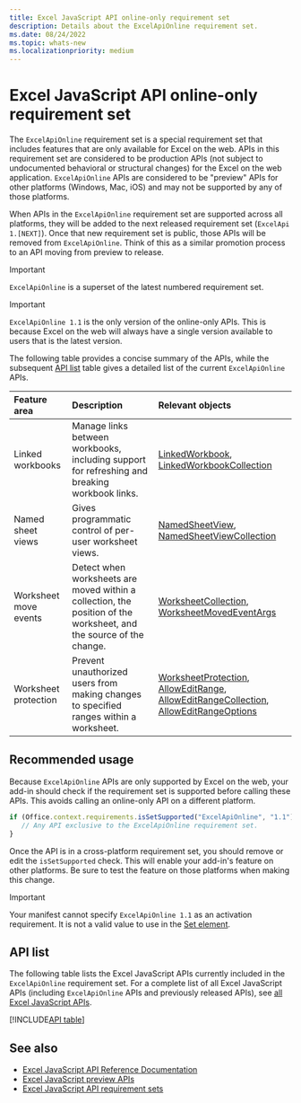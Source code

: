 ```yaml
---
title: Excel JavaScript API online-only requirement set
description: Details about the ExcelApiOnline requirement set.
ms.date: 08/24/2022
ms.topic: whats-new
ms.localizationpriority: medium
---
```


# Excel JavaScript API online-only requirement set

The `ExcelApiOnline` requirement set is a special requirement set that includes features that are only available for Excel on the web. APIs in this requirement set are considered to be production APIs (not subject to undocumented behavioral or structural changes) for the Excel on the web application. `ExcelApiOnline` APIs are considered to be "preview" APIs for other platforms (Windows, Mac, iOS) and may not be supported by any of those platforms.

When APIs in the `ExcelApiOnline` requirement set are supported across all platforms, they will be added to the next released requirement set (`ExcelApi 1.[NEXT]`). Once that new requirement set is public, those APIs will be removed from `ExcelApiOnline`. Think of this as a similar promotion process to an API moving from preview to release.

> [!IMPORTANT]
> `ExcelApiOnline` is a superset of the latest numbered requirement set.

> [!IMPORTANT]
> `ExcelApiOnline 1.1` is the only version of the online-only APIs. This is because Excel on the web will always have a single version available to users that is the latest version.

The following table provides a concise summary of the APIs, while the subsequent [API list](#api-list) table gives a detailed list of the current `ExcelApiOnline` APIs.

| Feature area | Description | Relevant objects |
|:--- |:--- |:--- |
| Linked workbooks | Manage links between workbooks, including support for refreshing and breaking workbook links. | [LinkedWorkbook](/javascript/api/excel/excel.linkedworkbook), [LinkedWorkbookCollection](/javascript/api/excel/excel.linkedworkbookcollection) |
| Named sheet views | Gives programmatic control of per-user worksheet views. | [NamedSheetView](/javascript/api/excel/excel.namedsheetview), [NamedSheetViewCollection](/javascript/api/excel/excel.namedsheetviewcollection) |
| Worksheet move events | Detect when worksheets are moved within a collection, the position of the worksheet, and the source of the change. | [WorksheetCollection](/javascript/api/excel/excel.worksheetcollection), [WorksheetMovedEventArgs](/javascript/api/excel/excel.worksheetmovedeventargs) |
| Worksheet protection | Prevent unauthorized users from making changes to specified ranges within a worksheet. | [WorksheetProtection](/javascript/api/excel/excel.worksheetprotection), [AllowEditRange](/javascript/api/excel/excel.alloweditrange), [AllowEditRangeCollection](/javascript/api/excel/excel.alloweditrangecollection), [AllowEditRangeOptions](/javascript/api/excel/excel.alloweditrangeoptions) |

## Recommended usage

Because `ExcelApiOnline` APIs are only supported by Excel on the web, your add-in should check if the requirement set is supported before calling these APIs. This avoids calling an online-only API on a different platform.

```js
if (Office.context.requirements.isSetSupported("ExcelApiOnline", "1.1")) {
   // Any API exclusive to the ExcelApiOnline requirement set.
}
```

Once the API is in a cross-platform requirement set, you should remove or edit the `isSetSupported` check. This will enable your add-in's feature on other platforms. Be sure to test the feature on those platforms when making this change.

> [!IMPORTANT]
> Your manifest cannot specify `ExcelApiOnline 1.1` as an activation requirement. It is not a valid value to use in the [Set element](/javascript/api/manifest/set).

## API list

The following table lists the Excel JavaScript APIs currently included in the `ExcelApiOnline` requirement set. For a complete list of all Excel JavaScript APIs (including `ExcelApiOnline` APIs and previously released APIs), see [all Excel JavaScript APIs](/javascript/api/excel?view=excel-js-online&preserve-view=true).

[!INCLUDE[API table](../../includes/excel-online.md)]
## See also

- [Excel JavaScript API Reference Documentation](/javascript/api/excel?view=excel-js-online&preserve-view=true)
- [Excel JavaScript preview APIs](excel-preview-apis.md)
- [Excel JavaScript API requirement sets](excel-api-requirement-sets.md)
